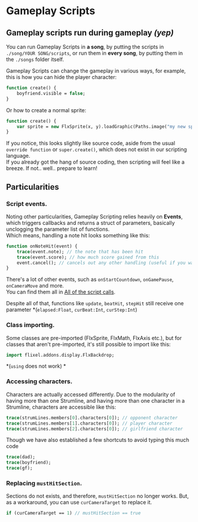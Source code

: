 # Gameplay Scripts

## Gameplay scripts run during gameplay *(yep)*

You can run Gameplay Scripts in **a song**, by putting the scripts in ``./song/YOUR SONG/scripts``, or run them in **every song**, by putting them in the ``./songs`` folder itself.

Gameplay Scripts can change the gameplay in various ways, for example, this is how you can hide the player character:
```hx
function create() {
    boyfriend.visible = false;
}
```
Or how to create a normal sprite:
```hx
function create() {
    var sprite = new FlxSprite(x, y).loadGraphic(Paths.image("my new sprite")); //picks the png image from the ./images folder
}
```
If you notice, this looks slightly like source code, aside from the usual ``override function`` or ``super.create()``, which does not exist in our scripting language.<br>
If you already got the hang of source coding, then scripting will feel like a breeze. If not.. well.. prepare to learn!

## Particularities

### Script events.

Noting other particularities, Gameplay Scripting relies heavily on **Events**, which triggers callbacks and returns a struct of parameters, basically unclogging the parameter list of functions.<br>
Which means, handling a note hit looks something like this:
```hx
function onNoteHit(event) {
    trace(event.note); // the note that has been hit
    trace(event.score); // how much score gained from this
    event.cancel(); // cancels out any other handling (useful if you want to write custom note pressing)
}
```
There's a lot of other events, such as ``onStartCountdown``, ``onGamePause``, ``onCameraMove`` and more.<br>
You can find them all in <a href="../All of the script calls.md">All of the script calls</a>.

Despite all of that, functions like ``update``, ``beatHit``, ``stepHit`` still receive one parameter *(``elapsed:Float``, ``curBeat:Int``, ``curStep:Int``)

### Class importing.

Some classes are pre-imported (FlxSprite, FlxMath, FlxAxis etc.), but for classes that aren't pre-imported, it's still possible to import like this: 
```hx
import flixel.addons.display.FlxBackdrop;
```
*(``using`` does not work) *

### Accessing characters.

Characters are actually accessed differently. Due to the modularity of having more than one Strumline, and having more than one character in a Strumline, characters are accessible like this:
```hx
trace(strumLines.members[0].characters[0]); // opponent character
trace(strumLines.members[1].characters[0]); // player character
trace(strumLines.members[2].characters[0]); // girlfriend character
```
Though we have also established a few shortcuts to avoid typing this much code
```hx
trace(dad);
trace(boyfriend);
trace(gf);
```

### Replacing ``mustHitSection``.

Sections do not exists, and therefore, ``mustHitSection`` no longer works. But, as a workaround, you can use ``curCameraTarget`` to replace it.

```hx
if (curCameraTarget == 1) // mustHitSection == true
```
